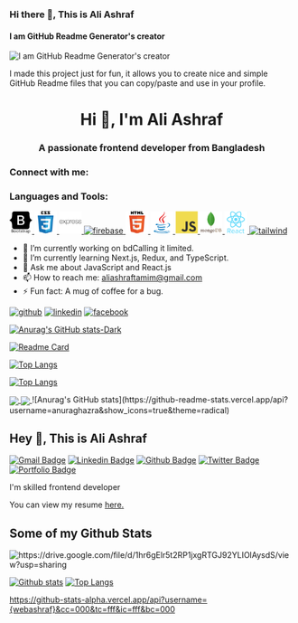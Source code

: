 ### Hi there 👋, This is Ali Ashraf
#### I am GitHub Readme Generator's creator
![I am GitHub Readme Generator's creator](https://lh3.googleusercontent.com/u/0/drive-viewer/AK7aPaBpZ1x-P1_5AC3D1njnEYgXq1yL1TKiceYNgL84l1NE1w_Cy-I6lOTgfM-UPRvFr1b3hJ0vUf0YQozuf8rSrSk5xltn=w1366-h607)

I made this project just for fun, it allows you to create nice and simple GitHub Readme files that you can copy/paste and use in your profile.

<h1 align="center">Hi 👋, I'm Ali Ashraf</h1>
<h3 align="center">A passionate frontend developer from Bangladesh</h3>

<h3 align="left">Connect with me:</h3>
<p align="left">
</p>

<h3 align="left">Languages and Tools:</h3>
<p align="left"> <a href="https://getbootstrap.com" target="_blank" rel="noreferrer"> <img src="https://raw.githubusercontent.com/devicons/devicon/master/icons/bootstrap/bootstrap-plain-wordmark.svg" alt="bootstrap" width="40" height="40"/> </a> <a href="https://www.w3schools.com/css/" target="_blank" rel="noreferrer"> <img src="https://raw.githubusercontent.com/devicons/devicon/master/icons/css3/css3-original-wordmark.svg" alt="css3" width="40" height="40"/> </a> <a href="https://expressjs.com" target="_blank" rel="noreferrer"> <img src="https://raw.githubusercontent.com/devicons/devicon/master/icons/express/express-original-wordmark.svg" alt="express" width="40" height="40"/> </a> <a href="https://firebase.google.com/" target="_blank" rel="noreferrer"> <img src="https://www.vectorlogo.zone/logos/firebase/firebase-icon.svg" alt="firebase" width="40" height="40"/> </a> <a href="https://www.w3.org/html/" target="_blank" rel="noreferrer"> <img src="https://raw.githubusercontent.com/devicons/devicon/master/icons/html5/html5-original-wordmark.svg" alt="html5" width="40" height="40"/> </a> <a href="https://www.java.com" target="_blank" rel="noreferrer"> <img src="https://raw.githubusercontent.com/devicons/devicon/master/icons/java/java-original.svg" alt="java" width="40" height="40"/> </a> <a href="https://developer.mozilla.org/en-US/docs/Web/JavaScript" target="_blank" rel="noreferrer"> <img src="https://raw.githubusercontent.com/devicons/devicon/master/icons/javascript/javascript-original.svg" alt="javascript" width="40" height="40"/> </a> <a href="https://www.mongodb.com/" target="_blank" rel="noreferrer"> <img src="https://raw.githubusercontent.com/devicons/devicon/master/icons/mongodb/mongodb-original-wordmark.svg" alt="mongodb" width="40" height="40"/> </a> <a href="https://reactjs.org/" target="_blank" rel="noreferrer"> <img src="https://raw.githubusercontent.com/devicons/devicon/master/icons/react/react-original-wordmark.svg" alt="react" width="40" height="40"/> </a> <a href="https://tailwindcss.com/" target="_blank" rel="noreferrer"> <img src="https://www.vectorlogo.zone/logos/tailwindcss/tailwindcss-icon.svg" alt="tailwind" width="40" height="40"/> </a> </p>

- 🔭 I’m currently working on bdCalling it limited. 
- 🌱 I’m currently learning Next.js, Redux, and TypeScript. 
- 💬 Ask me about JavaScript and React.js 
- 📫 How to reach me: aliashraftamim@gmail.com 
- ⚡ Fun fact: A mug of coffee for a bug. 


[<img src='https://cdn.jsdelivr.net/npm/simple-icons@3.0.1/icons/github.svg' alt='github' height='40'>](https://github.com/https://github.com/webashraf)  [<img src='https://cdn.jsdelivr.net/npm/simple-icons@3.0.1/icons/linkedin.svg' alt='linkedin' height='40'>](https://www.linkedin.com/in/https://www.linkedin.com/in/ali-ashraf-977b09204//)  [<img src='https://cdn.jsdelivr.net/npm/simple-icons@3.0.1/icons/facebook.svg' alt='facebook' height='40'>](https://www.facebook.com/https://www.facebook.com/aliashraf1233/)  


[![Anurag's GitHub stats-Dark](https://github-readme-stats.vercel.app/api?username=webashraf&show_icons=true&theme=dark#gh-dark-mode-only)](https://github.com/anuraghazra/github-readme-stats#gh-dark-mode-only)

[![Readme Card](https://github-readme-stats.vercel.app/api/pin/?username=anuraghazra&repo=github-readme-stats)](https://github.com/anuraghazra/github-readme-stats)


[![Top Langs](https://github-readme-stats.vercel.app/api/top-langs/?username=anuraghazra)](https://github.com/anuraghazra/github-readme-stats)

[![Top Langs](https://github-readme-stats.vercel.app/api/top-langs/?username=anuraghazra&layout=pie)](https://github.com/anuraghazra/github-readme-stats)


<a href="https://github.com/webashraf/github-readme-stats">
  <img height=200 align="center" src="https://github-readme-stats.vercel.app/api?username=webashraf" />
</a>
<a href="https://github.com/webashraf/convoychat">
  <img height=200 align="center" src="https://github-readme-stats.vercel.app/api/top-langs?username=webashraf&layout=compact&langs_count=8&card_width=320" />
</a>
![Anurag's GitHub stats](https://github-readme-stats.vercel.app/api?username=anuraghazra&show_icons=true&theme=radical)


## Hey 👋, This is Ali Ashraf
[![Gmail Badge](https://img.shields.io/badge/-aliashraftamim@gmail.com-c14438?style=flat&logo=Gmail&logoColor=white&link=mailto:aliashraftamim@gmail.com)](mailto:aliashraftamim@gmail.com) 
[![Linkedin Badge](https://img.shields.io/badge/-https://www.linkedin.com/in/aliashraf-977b09204/-0072b1?style=flat&logo=Linkedin&logoColor=white&link=https://www.linkedin.com/in/https://www.linkedin.com/in/aliashraf-977b09204//)](https://www.linkedin.com/in/https://www.linkedin.com/in/aliashraf-977b09204//) [![Github Badge](https://img.shields.io/badge/-https://drive.google.com/file/d/1hr6gElr5t2RP1jxgRTGJ92YLIOlAysdS/view?usp=sharing-grey?style=flat&logo=github&logoColor=white&link=https://github.com/https://drive.google.com/file/d/1hr6gElr5t2RP1jxgRTGJ92YLIOlAysdS/view?usp=sharing/)](https://www.github.com/https://drive.google.com/file/d/1hr6gElr5t2RP1jxgRTGJ92YLIOlAysdS/view?usp=sharing/) [![Twitter Badge](https://img.shields.io/badge/-https://twitter.com/web_ashraf-00acee?style=flat&logo=twitter&logoColor=white&link=https://twitter.com/https://twitter.com/web_ashraf/)](https://www.twitter.com/https://twitter.com/web_ashraf/) [![Portfolio Badge](https://img.shields.io/badge/portfolio-web-blue?style=flat&link=https://teal-florentine-0e550e.netlify.app//)](https://teal-florentine-0e550e.netlify.app//) <p align='left'>I'm skilled frontend developer</p><p align='left'> You can view my resume <a href='aliashraftamim@gmail.com ' target=_blank><u>here</u>.</a></p>
## Some of my Github Stats
<p align=left> <img src=https://komarev.com/ghpvc/?username=https://drive.google.com/file/d/1hr6gElr5t2RP1jxgRTGJ92YLIOlAysdS/view?usp=sharing alt=https://drive.google.com/file/d/1hr6gElr5t2RP1jxgRTGJ92YLIOlAysdS/view?usp=sharing /> </p>

[![Github stats](https://github-readme-stats.vercel.app/api?username=https://drive.google.com/file/d/1hr6gElr5t2RP1jxgRTGJ92YLIOlAysdS/view?usp=sharing&show_icons=true&include_all_commits=true)](https://github.com/https://drive.google.com/file/d/1hr6gElr5t2RP1jxgRTGJ92YLIOlAysdS/view?usp=sharing/github-readme-stats)
[![Top Langs](https://github-readme-stats.vercel.app/api/top-langs/?username=https://drive.google.com/file/d/1hr6gElr5t2RP1jxgRTGJ92YLIOlAysdS/view?usp=sharing&layout=compact)](https://github.com/https://drive.google.com/file/d/1hr6gElr5t2RP1jxgRTGJ92YLIOlAysdS/view?usp=sharing/github-readme-stats)


https://github-stats-alpha.vercel.app/api?username={webashraf}&cc=000&tc=fff&ic=fff&bc=000


